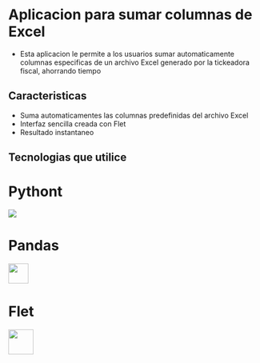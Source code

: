 # Aplicacion para sumar columnas de Excel
- Esta aplicacion le permite a los usuarios sumar automaticamente columnas especificas de un archivo Excel generado por la tickeadora fiscal, ahorrando tiempo

## Caracteristicas
- Suma automaticamentes las columnas predefinidas del archivo Excel
- Interfaz sencilla creada con Flet
- Resultado instantaneo

## Tecnologias que utilice
<p>
 <h1 aling="center" >Pythont</h1>
 <img src="https://skillicons.dev/icons?i=python" />
</p>
<p>
 <h1 aling="center" >Pandas</h1>
 <img src="https://github.com/marwin1991/profile-technology-icons/assets/76012086/24b02d77-2f28-43c7-b5d6-e15e3395851b" width=40 heigth=30/>
</p>
 <p>
  <h1 aling="center" >Flet</h1> 
  <img src="https://gallery.flet.dev/icons-browser/icons/loading-animation.png" width=50 heigth=30 /> 
</p>
